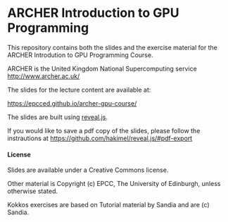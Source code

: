 # ARCHER Introduction to GPU Programming

This repository contains both the slides and the exercise material
for the ARCHER Introdution to GPU Programming Course.

ARCHER is the United Kingdom National Supercomputing service
http://www.archer.ac.uk/

The slides for the lecture content are available at:

https://epcced.github.io/archer-gpu-course/

The slides are built using [reveal.js](https://github.com/hakimel/reveal.js).

If you would like to save a pdf copy of the slides, please follow the
instrautions at https://github.com/hakimel/reveal.js/#pdf-export


#### License

Slides are available under a Creative Commons license.

Other material is Copyright (c) EPCC, The University of Edinburgh, unless
otherwise stated.

Kokkos exercises are based on Tutorial material by Sandia and are (c) Sandia.
